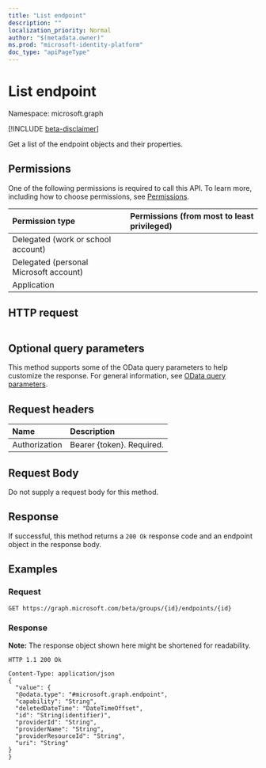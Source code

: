 ```yaml
---
title: "List endpoint"
description: ""
localization_priority: Normal
author: "$(metadata.owner)"
ms.prod: "microsoft-identity-platform"
doc_type: "apiPageType"
---
```


# List endpoint

Namespace: microsoft.graph

[!INCLUDE [beta-disclaimer](../../includes/beta-disclaimer.md)]

Get a list of the endpoint objects and their properties.

## Permissions

One of the following permissions is required to call this API. To learn more, including how to choose permissions, see [Permissions](/graph/permissions-reference).

| Permission type                        | Permissions (from most to least privileged) |
| :------------------------------------- | :------------------------------------------ |
| Delegated (work or school account)     |                                             |
| Delegated (personal Microsoft account) |                                             |
| Application                            |                                             |

## HTTP request

<!-- {
  "blockType": "ignored"
}
-->

```http

```

## Optional query parameters

This method supports some of the OData query parameters to help customize the response. For general information, see [OData query parameters](/graph/query-parameters).

## Request headers

| Name          | Description               |
| :------------ | :------------------------ |
| Authorization | Bearer {token}. Required. |

## Request Body

<!-- Actions and Functions -->

<!-- CRUD Methods -->

Do not supply a request body for this method.

## Response

If successful, this method returns a `200 Ok` response code and an endpoint object in the response body.

## Examples

### Request

<!-- {
  "blockType": "request",
  "name": "list_endpoint"
}
-->

```http
GET https://graph.microsoft.com/beta/groups/{id}/endpoints/{id}

```

### Response

**Note:** The response object shown here might be shortened for readability.

<!-- {
  "blockType": "response",
  "truncated": true,
  "@odata.type": "Microsoft.DirectoryServices.endpoint"
}
-->

```http
HTTP 1.1 200 Ok

Content-Type: application/json
{
  "value": {
  "@odata.type": "#microsoft.graph.endpoint",
  "capability": "String",
  "deletedDateTime": "DateTimeOffset",
  "id": "String(identifier)",
  "providerId": "String",
  "providerName": "String",
  "providerResourceId": "String",
  "uri": "String"
}
}

```
